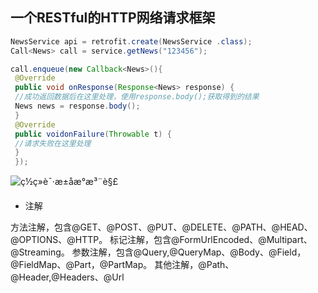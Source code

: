 ## 一个RESTful的HTTP网络请求框架




```java
NewsService api = retrofit.create(NewsService .class);
Call<News> call = service.getNews("123456");

call.enqueue(new Callback<News>(){
 @Override
 public void onResponse(Response<News> response) {
 //成功返回数据后在这里处理，使用response.body();获取得到的结果
 News news = response.body();
 }
 @Override
 public voidonFailure(Throwable t) {
 //请求失败在这里处理
 }
 });
```



![ç½ç»è¯·æ±åæ°æ³¨è§£](https://imgconvert.csdnimg.cn/aHR0cDovL3VwbG9hZC1pbWFnZXMuamlhbnNodS5pby91cGxvYWRfaW1hZ2VzLzk0NDM2NS1jNTQ3ZjIzNDRlZWY2MzBiLnBuZz9pbWFnZU1vZ3IyL2F1dG8tb3JpZW50L3N0cmlwJTdDaW1hZ2VWaWV3Mi8yL3cvMTI0MA)

- 注解

方法注解，包含@GET、@POST、@PUT、@DELETE、@PATH、@HEAD、@OPTIONS、@HTTP。
 标记注解，包含@FormUrlEncoded、@Multipart、@Streaming。
 参数注解，包含@Query,@QueryMap、@Body、@Field，@FieldMap、@Part，@PartMap。
 其他注解，@Path、@Header,@Headers、@Url

